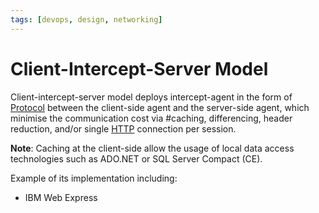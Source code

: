 ```yaml
---
tags: [devops, design, networking]
---
```


# Client-Intercept-Server Model

Client-intercept-server model deploys intercept-agent in the form of
[Protocol](202209302229.md) between the client-side agent and the server-side
agent, which minimise the communication cost via #caching, differencing, header
reduction, and/or single [HTTP](202202211439.md) connection per session.

**Note**: Caching at the client-side allow the usage of local data access
technologies such as ADO.NET or SQL Server Compact (CE).

Example of its implementation including:
- IBM Web Express
